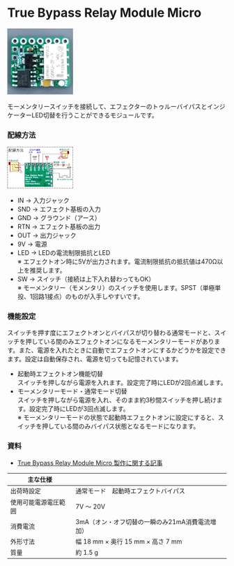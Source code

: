 ﻿# True Bypass Relay Module Micro

<img src="pic_TrueBypassRelayModuleMicro_RevB.jpg" width="30%"><br>

モーメンタリースイッチを接続して、エフェクターのトゥルーバイパスとインジケーターLED切替を行うことができるモジュールです。



### 配線方法

<img src="Wiring_TrueBypassRelayModuleMicro_RevB.png" width="30%"><br>

- IN → 入力ジャック
- SND → エフェクト基板の入力
- GND → グラウンド（アース）
- RTN → エフェクト基板の出力
- OUT → 出力ジャック
- 9V → 電源
- LED → LEDの電流制限抵抗とLED<br>※ エフェクトオン時に5Vが出力されます。電流制限抵抗の抵抗値は470Ω以上を推奨します。
- SW → スイッチ（接続は上下入れ替わってもOK）<br>※ モーメンタリー（モメンタリ）のスイッチを使用します。SPST（単極単投、1回路1接点）のものが入手しやすいです。



### 機能設定
スイッチを押す度にエフェクトオンとバイパスが切り替わる通常モードと、スイッチを押している間のみエフェクトオンになるモーメンタリーモードがあります。また、電源を入れたときに自動でエフェクトオンにするかどうかを設定できます。設定は自動保存され、電源を切っても記憶されています。

- 起動時エフェクトオン機能切替<br>スイッチを押しながら電源を入れます。設定完了時にLEDが2回点滅します。
- モーメンタリーモード・通常モード切替<br> スイッチを押しながら電源を入れ、そのまま約3秒間スイッチを押し続けます。設定完了時にLEDが3回点滅します。<br>※ モーメンタリーモードの状態で起動時エフェクトオンに設定にすると、スイッチを押している間のみバイパス状態となるモードになります。



### 資料
- [True Bypass Relay Module Micro 製作に関する記事](https://kanengomibako.github.io/pages/00349.html)




| 主な仕様 |  |
| - | - |
| 出荷時設定 | 通常モード　起動時エフェクトバイパス |
| 使用可能電源電圧範囲 | 7V ～ 20V |
| 消費電流 | 3mA（オン・オフ切替の一瞬のみ21mA消費電流増加） |
| 外形寸法 | 幅 18 mm × 奥行 15 mm × 高さ 7 mm |
| 質量 | 約 1.5 g |
